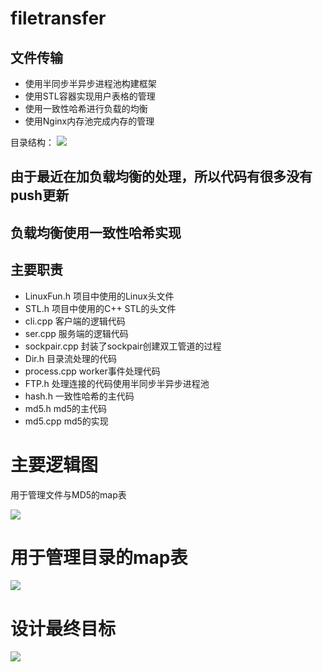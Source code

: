 # filetransfer
## 文件传输
- 使用半同步半异步进程池构建框架
- 使用STL容器实现用户表格的管理
- 使用一致性哈希进行负载的均衡
- 使用Nginx内存池完成内存的管理

目录结构：
![](https://i.imgur.com/bFDrqPE.png)

## 由于最近在加负载均衡的处理，所以代码有很多没有push更新
## 负载均衡使用一致性哈希实现
## 主要职责
- LinuxFun.h     项目中使用的Linux头文件
- STL.h		项目中使用的C++ STL的头文件
- cli.cpp        客户端的逻辑代码
- ser.cpp        服务端的逻辑代码
- sockpair.cpp   封装了sockpair创建双工管道的过程
- Dir.h          目录流处理的代码
- process.cpp    worker事件处理代码
- FTP.h          处理连接的代码使用半同步半异步进程池
- hash.h 一致性哈希的主代码
- md5.h md5的主代码
- md5.cpp md5的实现
# 主要逻辑图
用于管理文件与MD5的map表

![](https://i.imgur.com/EIaQLOj.png)
# 用于管理目录的map表

![](https://i.imgur.com/GFX1lsD.png)
# 设计最终目标

![](https://i.imgur.com/WNcWxx9.png)
